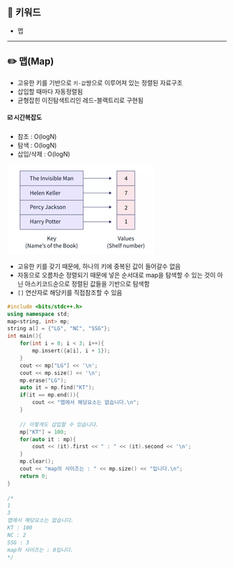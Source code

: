 ## 📓 키워드

- 맵

---

## ✏️ 맵(Map)

- 고유한 키를 기반으로 `키-값`쌍으로 이루어져 있는 정렬된 자료구조
- 삽입할 때마다 자동정렬됨
- 균형잡힌 이진탐색트리인 레드-블랙트리로 구현됨


#### ☑️ 시간복잡도

- 참조 : O(logN)
- 탐색 : O(logN)
- 삽입/삭제 : O(logN)

![img.png](img.png)

- 고유한 키를 갖기 때문에, 하나의 키에 중복된 값이 들어갈수 없음
- 자동으로 오름차순 정렬되기 때문에 넣은 순서대로 map을 탐색할 수 있는 것이 아닌 아스키코드순으로 정렬된 값들을 기반으로 탐색함
- `[]` 연산자로 해당키를 직접참조할 수 있음

```cpp
#include <bits/stdc++.h>
using namespace std;
map<string, int> mp;
string a[] = {"LG", "NC", "SSG"};
int main(){
    for(int i = 0; i < 3; i++){
        mp.insert({a[i], i + 1});
    }
    cout << mp["LG"] << '\n';
    cout << mp.size() << '\n';
    mp.erase("LG");
    auto it = mp.find("KT");
    if(it == mp.end()){
        cout << "맵에서 해당요소는 없습니다.\n";
    }
    
    // 이렇게도 삽입할 수 있습니다.
    mp["KT"] = 100;
    for(auto it : mp){
        cout << (it).first << " : " << (it).second << '\n';
    }
    mp.clear();
    cout << "map의 사이즈는 : " << mp.size() << "입니다.\n";
    return 0;
}

/*
1
3
맵에서 해당요소는 없습니다.
KT : 100
NC : 2
SSG : 3
map의 사이즈는 : 0입니다.
*/
```
